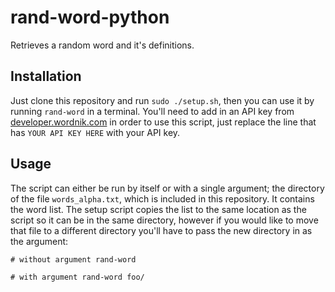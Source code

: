 # rand-word-python

Retrieves a random word and it's definitions.

## Installation

Just clone this repository and run `sudo ./setup.sh`, then you can use it by running `rand-word` in a terminal. You'll need to add in an API key from [developer.wordnik.com](https://developer.wordnik.com) in order to use this script, just replace the line that has `YOUR API KEY HERE` with your API key.

## Usage

The script can either be run by itself or with a single argument; the directory of the file `words_alpha.txt`, which is included in this repository. It contains the word list. The setup script copies the list to the same location as the script so it can be in the same directory, however if you would like to move that file to a different directory you'll have to pass the new directory in as the argument:

`# without argument
 rand-word
`

`# with argument
 rand-word foo/
`